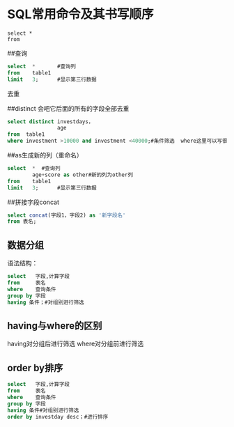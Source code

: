 # SQL常用命令及其书写顺序

```
select *
from
```

##查询

```sql 
select	*    	#查询列
from	table1
limit	3;		#显示第三行数据
```

去重

##distinct 会吧它后面的所有的字段全部去重

```sql
select distinct investdays，
				age
from  table1
where investment >10000 and investment <40000;#条件筛选  where这里可以写很多的条件判断
```

##as生成新的列（重命名）

```sql
select	*  #查询列
		age+score as other#新的列为other列
from	table1
limit	3;		#显示第三行数据
```

##拼接字段concat

```sql
select concat(字段1，字段2) as '新字段名'
from 表名;
```

## 数据分组

语法结构：

```sql
select   字段,计算字段
from 	 表名
where	 查询条件
group by 字段
having 条件；#对组别进行筛选
```

## having与where的区别

having对分组后进行筛选  where对分组前进行筛选

## order by排序

```sql
select   字段,计算字段
from 	 表名
where	 查询条件
group by 字段
having 条件#对组别进行筛选
order by investday desc；#进行排序
```


